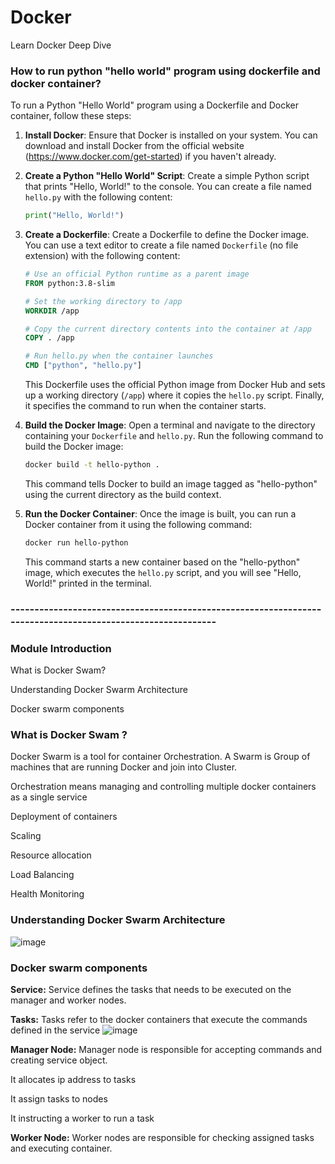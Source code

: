 # Docker
Learn Docker Deep Dive

### How to run python "hello world" program using dockerfile and docker container?
To run a Python "Hello World" program using a Dockerfile and Docker container, follow these steps:

1. **Install Docker**: Ensure that Docker is installed on your system. You can download and install Docker from the official website (https://www.docker.com/get-started) if you haven't already.

2. **Create a Python "Hello World" Script**: Create a simple Python script that prints "Hello, World!" to the console. You can create a file named `hello.py` with the following content:

    ```python
    print("Hello, World!")
    ```

3. **Create a Dockerfile**: Create a Dockerfile to define the Docker image. You can use a text editor to create a file named `Dockerfile` (no file extension) with the following content:

    ```Dockerfile
    # Use an official Python runtime as a parent image
    FROM python:3.8-slim

    # Set the working directory to /app
    WORKDIR /app

    # Copy the current directory contents into the container at /app
    COPY . /app

    # Run hello.py when the container launches
    CMD ["python", "hello.py"]
    ```

    This Dockerfile uses the official Python image from Docker Hub and sets up a working directory (`/app`) where it copies the `hello.py` script. Finally, it specifies the command to run when the container starts.

4. **Build the Docker Image**: Open a terminal and navigate to the directory containing your `Dockerfile` and `hello.py`. Run the following command to build the Docker image:

    ```bash
    docker build -t hello-python .
    ```

    This command tells Docker to build an image tagged as "hello-python" using the current directory as the build context.

5. **Run the Docker Container**: Once the image is built, you can run a Docker container from it using the following command:

    ```bash
    docker run hello-python
    ```

    This command starts a new container based on the "hello-python" image, which executes the `hello.py` script, and you will see "Hello, World!" printed in the terminal.

### ------------------------------------------------------------------------------------------------------------
### Module Introduction
What is Docker Swam?

Understanding Docker Swarm Architecture 

Docker swarm components


### What is Docker Swam ?
Docker Swarm is a tool for container Orchestration. A Swarm is Group of machines that are running Docker and join into Cluster.

Orchestration means managing and controlling multiple docker containers as a single service

Deployment  of containers

Scaling 

Resource allocation

Load Balancing

Health Monitoring
### Understanding Docker Swarm Architecture 
![image](https://github.com/shadabakhtar97/Docker/assets/43212251/aba42512-2a91-4689-95a5-dc89bf40853a)
### Docker swarm components
**Service:**
Service defines the tasks that needs to be executed on the manager 	and worker nodes.

**Tasks:**
Tasks refer to the docker containers that execute the commands defined in the service 
![image](https://github.com/shadabakhtar97/Docker/assets/43212251/7764181a-2f6a-4936-97ec-8ffbc612712c)

**Manager Node:**
Manager node is responsible for  accepting commands and creating service object. 

It allocates ip address to tasks

It assign tasks to nodes

It instructing a worker to run a task  


**Worker Node:**
Worker nodes are responsible for checking assigned tasks and executing container.











